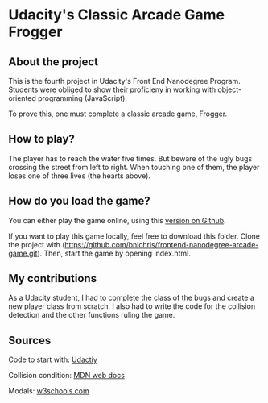 # Udacity's Classic Arcade Game Frogger

## About the project

This is the fourth project in Udacity's Front End Nanodegree Program. Students were obliged to show their proficieny in working with object-oriented programming (JavaScript).

To prove this, one must complete a classic arcade game, Frogger.

## How to play?

The player has to reach the water five times. But beware of the ugly bugs crossing the street from left to right. When touching one of them, the player loses one of three lives (the hearts above).

## How do you load the game?

You can either play the game online, using this [version on Github](https://bnlchris.github.io/frontend-nanodegree-arcade-game/).

If you want to play this game locally, feel free to download this folder. Clone the project with (https://github.com/bnlchris/frontend-nanodegree-arcade-game.git). Then, start the game by opening index.html.

## My contributions

As a Udacity student, I had to complete the class of the bugs and create a new player class from scratch. I also had to write the code for the collision detection and the other functions ruling the game.

## Sources

Code to start with: [Udactiy](https://de.udacity.com/)

Collision condition: [MDN web docs](https://developer.mozilla.org/en-US/docs/Games/Techniques/2D_collision_detection)

Modals: [w3schools.com](https://www.w3schools.com/howto/howto_css_modals.asp)